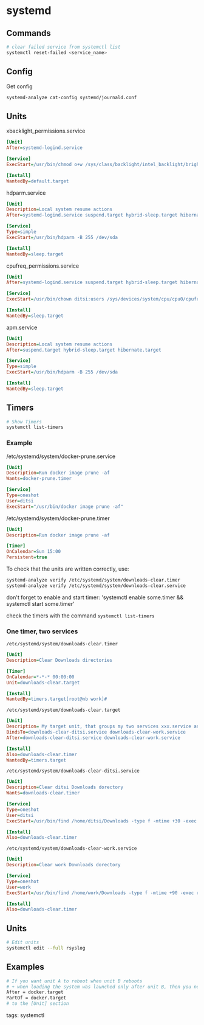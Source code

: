 # systemd

## Commands

```bash
# clear failed service from systemctl list
systemctl reset-failed <service_name>
```

## Config

Get config
```bash
systemd-analyze cat-config systemd/journald.conf
```

## Units

xbacklight\_permissions.service

```ini
[Unit]
After=systemd-logind.service

[Service]
ExecStart=/usr/bin/chmod o+w /sys/class/backlight/intel_backlight/brightness

[Install]
WantedBy=default.target
```

hdparm.service

```ini
[Unit]
Description=Local system resume actions
After=systemd-logind.service suspend.target hybrid-sleep.target hibernate.target

[Service]
Type=simple
ExecStart=/usr/bin/hdparm -B 255 /dev/sda

[Install]
WantedBy=sleep.target
```

cpufreq\_permissions.service

```ini
[Unit]
After=systemd-logind.service suspend.target hybrid-sleep.target hibernate.target

[Service]
ExecStart=/usr/bin/chown ditsi:users /sys/devices/system/cpu/cpu0/cpufreq/scaling_governor /sys/devices/system/cpu/cpu1/cpufreq/scaling_governor /sys/devices/system/cpu/cpu2/cpufreq/scaling_governor /sys/devices/system/cpu/cpu3/cpufreq/scaling_governor

[Install]
WantedBy=sleep.target
```

apm.service

```ini
[Unit]
Description=Local system resume actions
After=suspend.target hybrid-sleep.target hibernate.target

[Service]
Type=simple
ExecStart=/usr/bin/hdparm -B 255 /dev/sda

[Install]
WantedBy=sleep.target
```

## Timers

```bash
# Show Timers
systemctl list-timers
```

### Example

/etc/systemd/system/docker-prune.service

```ini
[Unit]
Description=Run docker image prune -af
Wants=docker-prune.timer

[Service]
Type=oneshot
User=ditsi
ExecStart="/usr/bin/docker image prune -af"
```

/etc/systemd/system/docker-prune.timer

```ini
[Unit]
Description=Run docker image prune -af

[Timer]
OnCalendar=Sun 15:00
Persistent=true
```

To check that the units are written correctly, use:

```bash
systemd-analyze verify /etc/systemd/system/downloads-clear.timer
systemd-analyze verify /etc/systemd/system/downloads-clear.service
```

don't forget to enable and start timer: 'systemctl enable some.timer && systemctl start some.timer'

check the timers with the command `systemctl list-timers`

### One timer, two services

`/etc/systemd/system/downloads-clear.timer`
```ini
[Unit]
Description=Clear Downloads directories

[Timer]
OnCalendar=*-*-* 00:00:00
Unit=downloads-clear.target

[Install]
WantedBy=timers.target[root@nb work]# 
```

`/etc/systemd/system/downloads-clear.target`
```ini
[Unit]
Description= My target unit, that groups my two services xxx.service and yyy.service
BindsTo=downloads-clear-ditsi.service downloads-clear-work.service
After=downloads-clear-ditsi.service downloads-clear-work.service

[Install]
Also=downloads-clear.timer
WantedBy=timers.target
```

`/etc/systemd/system/downloads-clear-ditsi.service`
```ini
[Unit]
Description=Clear ditsi Downloads dorectory
Wants=downloads-clear.timer

[Service]
Type=oneshot
User=ditsi
ExecStart=/usr/bin/find /home/ditsi/Downloads -type f -mtime +30 -exec rm '{}' \;

[Install]
Also=downloads-clear.timer
```

`/etc/systemd/system/downloads-clear-work.service`
```ini
[Unit]
Description=Clear work Downloads dorectory

[Service]
Type=oneshot
User=work
ExecStart=/usr/bin/find /home/work/Downloads -type f -mtime +90 -exec rm '{}' \;

[Install]
Also=downloads-clear.timer
```

## Units

```bash
# Edit units
systemctl edit --full rsyslog
```

## Examples

```bash
# If you want unit A to reboot when unit B reboots
# + when loading the system was launched only after unit B, then you need to add
After = docker.target
PartOf = docker.target
# to the [Unit] section
```

tags: systemctl
